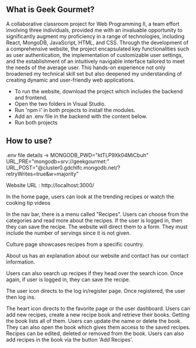 ## What is Geek Gourmet?

A collaborative classroom project for Web Programming II, a team effort involving three individuals, provided me with an invaluable opportunity to significantly augment my proficiency in a range of technologies, including React, MongoDB, JavaScript, HTML, and CSS. Through the development of a comprehensive website, the project encapsulated key functionalities such as user authentication, the implementation of customizable user settings, and the establishment of an intuitively navigable interface tailored to meet the needs of the average user. This hands-on experience not only broadened my technical skill set but also deepened my understanding of creating dynamic and user-friendly web applications.

- To run the website, download the project which includes the backend and frontend.
- Open the two folders in Visual Studio.
- Run 'npm i' in both projects to install the modules.
- Add an .env file in the backend with the content below.
- Run both projects

## How to use?

.env file details -> 
MONGODB_PWD="ktTLP9Xk04MiCbuh"
URL_PRE="mongodb+srv://geekgourmet:"
URL_POST="@cluster0.gdchlfc.mongodb.net/?retryWrites=true&w=majority"

Website URL : http://localhost:3000/

In the home page, users can look at the trending recipes or watch the cooking tip videos

In the nav bar, there is a menu called "Recipes". Users can choose from the categories and read more about the recipes. If the user is logged in, then they can save the recipe. The website will direct them to a form. They must include the number of servings since it is not given.

Culture page showcases recipes from a specific country.

About us has an explanation about our website and contact has our contact information.

Users can also search up recipes if they head over the search icon. Once again, if user is logged in, they can save the recipe.

The user icon directs to the log in/register page. Once registered, the user then log ins.

The heart icon directs to the favorite page or the user dashboard. Users can add new recipes, create a new recipe book and retrieve their books. Getting the book lists all of them. Users can update the name or delete the book. They can also open the book which gives them access to the saved recipes. Recipes can be edited, deleted or removed from the book. Users can also add recipes in the book via the button 'Add Recipes'.

